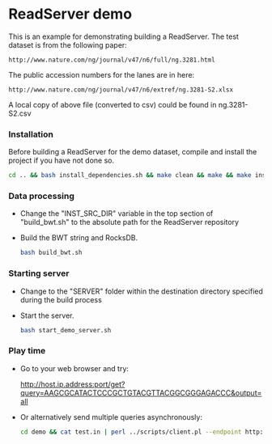 # ReadServer demo

This is an example for demonstrating building a ReadServer.
The test dataset is from the following paper:

    http://www.nature.com/ng/journal/v47/n6/full/ng.3281.html

The public accession numbers for the lanes are in here:
    
    http://www.nature.com/ng/journal/v47/n6/extref/ng.3281-S2.xlsx

A local copy of above file (converted to csv) could be found in ng.3281-S2.csv

### Installation

Before building a ReadServer for the demo dataset, compile and install the project if you have not done so.
```sh
cd .. && bash install_dependencies.sh && make clean && make && make install
```

### Data processing

  - Change the "INST_SRC_DIR" variable in the top section of "build_bwt.sh" to the absolute path for the ReadServer repository

  - Build the BWT string and RocksDB.
    ```sh
    bash build_bwt.sh
    ```

### Starting server

  - Change to the "SERVER" folder within the destination directory specified during the build process

  - Start the server.
    ```sh
    bash start_demo_server.sh
    ```

### Play time

  - Go to your web browser and try:

    http://host.ip.address:port/get?query=AAGCGCATACTCCCGCTGTACGTTACGGCGGGAGACCC&output=all

  - Or alternatively send multiple queries asynchronously:
    ```sh
    cd demo && cat test.in | perl ../scripts/client.pl --endpoint http://host.ip.address:port/ | less
    ```
